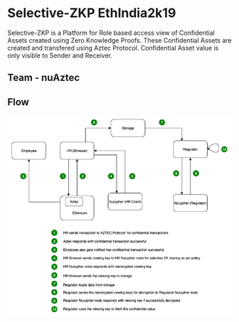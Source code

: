 # Selective-ZKP EthIndia2k19

Selective-ZKP is a Platform for Role based access view of Confidential Assets created using Zero Knowledge Proofs. These Confidential Assets are created and transfered using Aztec Protocol. Confidential Asset value is only visible to Sender and Receiver. 

## Team - nuAztec

## Flow
![Flow](Flow.png)
